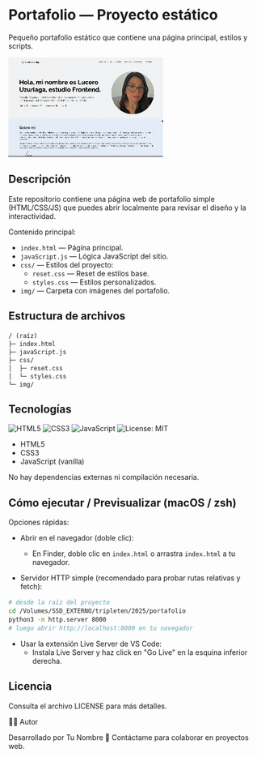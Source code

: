 # Portafolio — Proyecto estático

Pequeño portafolio estático que contiene una página principal, estilos y scripts.

![Vista previa del proyecto](./img/demo.gif)

## Descripción

Este repositorio contiene una página web de portafolio simple (HTML/CSS/JS) que puedes abrir localmente para revisar el diseño y la interactividad.

Contenido principal:
- `index.html` — Página principal.
- `javaScript.js` — Lógica JavaScript del sitio.
- `css/` — Estilos del proyecto:
  - `reset.css` — Reset de estilos base.
  - `styles.css` — Estilos personalizados.
- `img/` — Carpeta con imágenes del portafolio.

## Estructura de archivos

```
/ (raíz)
├─ index.html
├─ javaScript.js
├─ css/
│  ├─ reset.css
│  └─ styles.css
└─ img/
```

## Tecnologías


![HTML5](https://img.shields.io/badge/HTML5-E34F26?style=flat&logo=html5&logoColor=white)
![CSS3](https://img.shields.io/badge/CSS3-1572B6?style=flat&logo=css3&logoColor=white)
![JavaScript](https://img.shields.io/badge/JavaScript-F7DF1E?style=flat&logo=javascript&logoColor=black)
![License: MIT](https://img.shields.io/badge/License-MIT-green.svg)


- HTML5
- CSS3
- JavaScript (vanilla)

No hay dependencias externas ni compilación necesaria.

## Cómo ejecutar / Previsualizar (macOS / zsh)

Opciones rápidas:

- Abrir en el navegador (doble clic):
  - En Finder, doble clic en `index.html` o arrastra `index.html` a tu navegador.

- Servidor HTTP simple (recomendado para probar rutas relativas y fetch):

```zsh
# desde la raíz del proyecto
cd /Volumes/SSD_EXTERNO/tripleten/2025/portafolio
python3 -m http.server 8000
# luego abrir http://localhost:8000 en tu navegador
```

- Usar la extensión Live Server de VS Code:
  - Instala Live Server y haz click en "Go Live" en la esquina inferior derecha.


## Licencia
Consulta el archivo LICENSE para más detalles.


🧑‍💻 Autor

Desarrollado por Tu Nombre
💌 Contáctame para colaborar en proyectos web.
